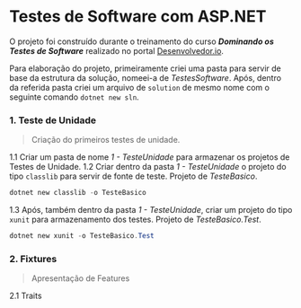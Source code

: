 # Testes de Software com ASP.NET
O projeto foi construído durante o treinamento do curso ***Dominando os Testes de Software*** realizado no portal [Desenvolvedor.io](https://desenvolvedor.io/).

Para elaboração do projeto, primeiramente criei uma pasta para servir de base da estrutura da solução, nomeei-a de *TestesSoftware*. Após, dentro da referida pasta criei um arquivo de `solution` de mesmo nome com o seguinte comando `dotnet new sln`.

### 1. Teste de Unidade
> Criação do primeiros testes de unidade.

1.1 Criar um pasta de nome *1 - TesteUnidade* para armazenar os projetos de Testes de Unidade.
1.2 Criar dentro da pasta *1 - TesteUnidade* o projeto do tipo `classlib` para servir de fonte de teste. Projeto de *TesteBasico*.
```powershell
dotnet new classlib -o TesteBasico
```
1.3 Após, também dentro da pasta *1 - TesteUnidade*, criar um projeto do tipo `xunit` para armazenamento dos testes. Projeto de *TesteBasico.Test*.
```powershell
dotnet new xunit -o TesteBasico.Test
```

### 2. Fixtures
> Apresentação de Features

2.1 Traits
